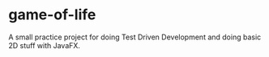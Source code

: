 game-of-life
============

A small practice project for doing Test Driven Development and doing basic 2D stuff with JavaFX.

